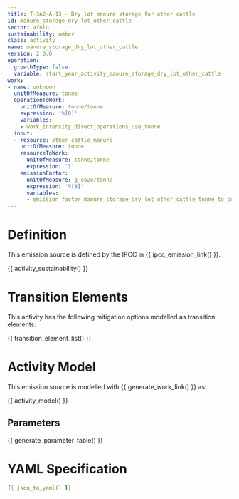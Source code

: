 ```yaml
---
title: T-3A2-A-13 - Dry lot manure storage for other cattle
id: manure_storage_dry_lot_other_cattle
sector: afolu
sustainability: amber
class: activity
name: manure_storage_dry_lot_other_cattle
version: 2.0.0
operation:
  growthType: false
  variable: start_year_activity_manure_storage_dry_lot_other_cattle
work:
- name: unknown
  unitOfMeasure: tonne
  operationToWork:
    unitOfMeasure: tonne/tonne
    expression: '%[0]'
    variables:
    - work_intensity_direct_operations_use_tonne
  input:
  - resource: other_cattle_manure
    unitOfMeasure: tonne
    resourceToWork:
      unitOfMeasure: tonne/tonne
      expression: '1'
    emissionFactor:
      unitOfMeasure: g_co2e/tonne
      expression: '%[0]'
      variables:
      - emission_factor_manure_storage_dry_lot_other_cattle_tonne_to_co2e_gram
---
```

# Definition
This emission source is defined by the IPCC in {{ ipcc_emission_link() }}.


{{ activity_sustainability() }}

# Transition Elements

This activity has the following mitigation options modelled as transition elements:

{{ transition_element_list() }}

# Activity Model
This emission source is modelled with {{ generate_work_link() }} as:

{{ activity_model() }}

## Parameters

{{ generate_parameter_table() }}

# YAML Specification

```yaml
{{ json_to_yaml() }}
```
